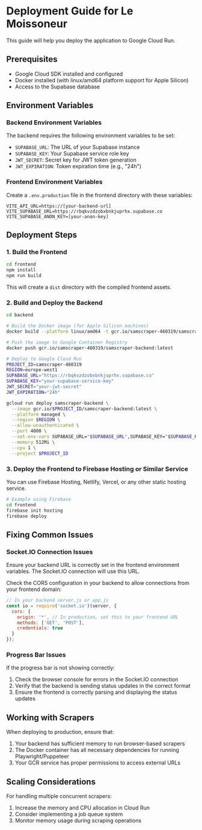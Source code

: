 # Deployment Guide for Le Moissoneur

This guide will help you deploy the application to Google Cloud Run.

## Prerequisites

- Google Cloud SDK installed and configured
- Docker installed (with linux/amd64 platform support for Apple Silicon)
- Access to the Supabase database

## Environment Variables

### Backend Environment Variables

The backend requires the following environment variables to be set:

- `SUPABASE_URL`: The URL of your Supabase instance
- `SUPABASE_KEY`: Your Supabase service role key
- `JWT_SECRET`: Secret key for JWT token generation
- `JWT_EXPIRATION`: Token expiration time (e.g., "24h")

### Frontend Environment Variables

Create a `.env.production` file in the frontend directory with these variables:

```
VITE_API_URL=https://[your-backend-url]
VITE_SUPABASE_URL=https://rbqkvzdzobxbnkjuprhx.supabase.co
VITE_SUPABASE_ANON_KEY=[your-anon-key]
```

## Deployment Steps

### 1. Build the Frontend

```bash
cd frontend
npm install
npm run build
```

This will create a `dist` directory with the compiled frontend assets.

### 2. Build and Deploy the Backend

```bash
cd backend

# Build the Docker image (for Apple Silicon machines)
docker build --platform linux/amd64 -t gcr.io/samscraper-460319/samscraper-backend:latest .

# Push the image to Google Container Registry
docker push gcr.io/samscraper-460319/samscraper-backend:latest

# Deploy to Google Cloud Run
PROJECT_ID=samscraper-460319
REGION=europe-west1
SUPABASE_URL="https://rbqkvzdzobxbnkjuprhx.supabase.co"
SUPABASE_KEY="your-supabase-service-key"
JWT_SECRET="your-jwt-secret"
JWT_EXPIRATION="24h"

gcloud run deploy samscraper-backend \
  --image gcr.io/$PROJECT_ID/samscraper-backend:latest \
  --platform managed \
  --region $REGION \
  --allow-unauthenticated \
  --port 4000 \
  --set-env-vars SUPABASE_URL="$SUPABASE_URL",SUPABASE_KEY="$SUPABASE_KEY",JWT_SECRET="$JWT_SECRET",JWT_EXPIRATION="$JWT_EXPIRATION" \
  --memory 512Mi \
  --cpu 1 \
  --project $PROJECT_ID
```

### 3. Deploy the Frontend to Firebase Hosting or Similar Service

You can use Firebase Hosting, Netlify, Vercel, or any other static hosting service.

```bash
# Example using Firebase
cd frontend
firebase init hosting
firebase deploy
```

## Fixing Common Issues

### Socket.IO Connection Issues

Ensure your backend URL is correctly set in the frontend environment variables. The Socket.IO connection will use this URL.

Check the CORS configuration in your backend to allow connections from your frontend domain:

```javascript
// In your backend server.js or app.js
const io = require('socket.io')(server, {
  cors: {
    origin: '*', // In production, set this to your frontend URL
    methods: ['GET', 'POST'],
    credentials: true
  }
});
```

### Progress Bar Issues

If the progress bar is not showing correctly:

1. Check the browser console for errors in the Socket.IO connection
2. Verify that the backend is sending status updates in the correct format
3. Ensure the frontend is correctly parsing and displaying the status updates

## Working with Scrapers

When deploying to production, ensure that:

1. Your backend has sufficient memory to run browser-based scrapers
2. The Docker container has all necessary dependencies for running Playwright/Puppeteer
3. Your GCR service has proper permissions to access external URLs

## Scaling Considerations

For handling multiple concurrent scrapers:

1. Increase the memory and CPU allocation in Cloud Run
2. Consider implementing a job queue system
3. Monitor memory usage during scraping operations 